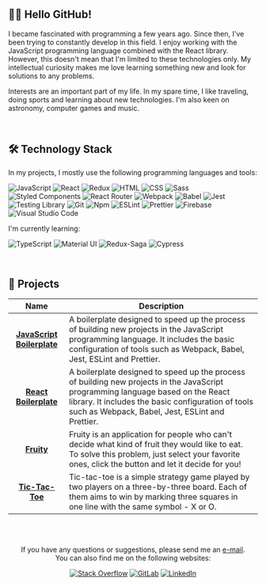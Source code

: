 <!-- ABOUT ME -->
## 👋🏻 Hello GitHub!
I became fascinated with programming a few years ago. Since then, I've been trying to constantly develop in this field. I enjoy working with the JavaScript programming language combined with the React library. However, this doesn't mean that I'm limited to these technologies only. My intellectual curiosity makes me love learning something new and look for solutions to any problems.

Interests are an important part of my life. In my spare time, I like traveling, doing sports and learning about new technologies. I'm also keen on astronomy, computer games and music.

<br/>

<!-- TECHNOLOGY STACK -->
## 🛠️ Technology Stack
In my projects, I mostly use the following programming languages and tools:

![JavaScript](https://img.shields.io/badge/JavaScript-2E2E2E?style=flat&logo=javascript&logoColor=F7DF1E)
![React](https://img.shields.io/badge/React-2E2E2E?style=flat&logo=react&logoColor=61DAFB)
![Redux](https://img.shields.io/badge/Redux-2E2E2E?style=flat&logo=redux&logoColor=916EC9)
![HTML](https://img.shields.io/badge/HTML-2E2E2E?style=flat&logo=html5&logoColor=E34F26)
![CSS](https://img.shields.io/badge/CSS-2E2E2E?style=flat&logo=css3&logoColor=1572B6)
![Sass](https://img.shields.io/badge/Sass-2E2E2E?style=flat&logo=Sass&logoColor=CC6699)
![Styled Components](https://img.shields.io/badge/Styled%20Components-2E2E2E?style=flat&logo=styledcomponents&logoColor=DB7093)
![React Router](https://img.shields.io/badge/React%20Router-2E2E2E?logo=react-router&logoColor=CA4245)
![Webpack](https://img.shields.io/badge/Webpack-2E2E2E?style=flat&logo=webpack&logoColor=8DD6F9)
![Babel](https://img.shields.io/badge/Babel-2E2E2E?style=flat&logo=babel&logoColor=F9DC3E)
![Jest](https://img.shields.io/badge/Jest-2E2E2E?style=flat&logo=jest&logoColor=C21325)
![Testing Library](https://img.shields.io/badge/Testing%20Library-2E2E2E?style=flat&logo=testinglibrary&logoColor=E33332)
![Git](https://img.shields.io/badge/Git-2E2E2E?style=flat&logo=git&logoColor=F05032)
![Npm](https://img.shields.io/badge/Npm-2E2E2E?style=flat&logo=npm&logoColor=CB3837)
![ESLint](https://img.shields.io/badge/ESLint-2E2E2E?style=flat&logo=eslint&logoColor=4B32C3)
![Prettier](https://img.shields.io/badge/Prettier-2E2E2E?style=flat&logo=prettier&logoColor=F7B93E)
![Firebase](https://img.shields.io/badge/Firebase-2E2E2E?style=flat&logo=firebase&logoColor=FFCA28)
![Visual Studio Code](https://img.shields.io/badge/Visual%20Studio%20Code-2E2E2E?style=flat&logo=visual%20studio%20code&logoColor=007ACC)

I'm currently learning:

![TypeScript](https://img.shields.io/badge/TypeScript-2E2E2E?style=flat&logo=typescript&logoColor=3178C6)
![Material UI](https://img.shields.io/badge/Material%20UI-2E2E2E?style=flat&logo=mui&logoColor=007FFF)
![Redux-Saga](https://img.shields.io/badge/Redux--Saga-2E2E2E?style=flat&logo=reduxsaga&logoColor=86D46B)
![Cypress](https://img.shields.io/badge/Cypress-2E2E2E?style=flat&logo=cypress&logoColor=FFFFFF)

<br/>

<!-- MY PROJECTS -->
## 💼 Projects
| Name | Description |
| :---: | --- |
| <a href="https://github.com/lszymanski7/boilerplate-js"><b>JavaScript Boilerplate</b></a> | A boilerplate designed to speed up the process of building new projects in the JavaScript programming language. It includes the basic configuration of tools such as Webpack, Babel, Jest, ESLint and Prettier. |
| <a href="https://github.com/lszymanski7/boilerplate-react"><b>React Boilerplate</b></a> | A boilerplate designed to speed up the process of building new projects in the JavaScript programming language based on the React library. It includes the basic configuration of tools such as Webpack, Babel, Jest, ESLint and Prettier. |
| <a href="https://github.com/lszymanski7/fruity-app"><b>Fruity</b></a> | Fruity is an application for people who can't decide what kind of fruit they would like to eat. To solve this problem, just select your favorite ones, click the button and let it decide for you! |
| <a href="https://github.com/lszymanski7/tic-tac-toe"><b>Tic-Tac-Toe</b></a> | Tic-tac-toe is a simple strategy game played by two players on a three-by-three board. Each of them aims to win by marking three squares in one line with the same symbol - X or O. |

<br/>

<!-- LINKS -->
##
<div align="center">
  <p>If you have any questions or suggestions, please send me an <a href="mailto:lszymanski.info@gmail.com?subject=GitHub - Your subject here...">e-mail</a>. <br/> You can also find me on the following websites:</p>
  
  [![Stack Overflow](https://img.shields.io/badge/Stack%20Overflow-F47F24?style=flat&logo=stackoverflow&logoColor=white)](https://stackoverflow.com/users/18706083)
  [![GitLab](https://img.shields.io/badge/GitLab-2E2E2E?style=flat&logo=gitlab)](https://gitlab.com/lszymanski7)
  [![LinkedIn](https://img.shields.io/badge/LinkedIn-0A66C2?style=flat&logo=linkedin)](https://linkedin.com/in/lszymanski7)
</div>
